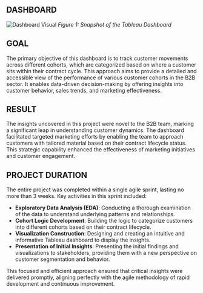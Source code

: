 ## DASHBOARD

![Dashboard Visual](link-to-dashboard-snapshot.jpg)
*Figure 1: Snapshot of the Tableau Dashboard*

## GOAL
The primary objective of this dashboard is to track customer movements across different cohorts, which are categorized based on where a customer sits within their contract cycle. This approach aims to provide a detailed and accessible view of the performance of various customer cohorts in the B2B sector. It enables data-driven decision-making by offering insights into customer behavior, sales trends, and marketing effectiveness.

## RESULT
The insights uncovered in this project were novel to the B2B team, marking a significant leap in understanding customer dynamics. The dashboard facilitated targeted marketing efforts by enabling the team to approach customers with tailored material based on their contract lifecycle status. This strategic capability enhanced the effectiveness of marketing initiatives and customer engagement.

## PROJECT DURATION
The entire project was completed within a single agile sprint, lasting no more than 3 weeks. Key activities in this sprint included:
- **Exploratory Data Analysis (EDA)**: Conducting a thorough examination of the data to understand underlying patterns and relationships.
- **Cohort Logic Development**: Building the logic to categorize customers into different cohorts based on their contract lifecycle.
- **Visualization Construction**: Designing and creating an intuitive and informative Tableau dashboard to display the insights.
- **Presentation of Initial Insights**: Presenting the initial findings and visualizations to stakeholders, providing them with a new perspective on customer segmentation and behavior.

This focused and efficient approach ensured that critical insights were delivered promptly, aligning perfectly with the agile methodology of rapid development and continuous improvement.
